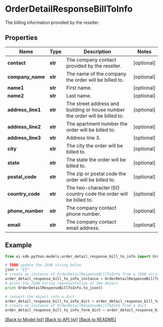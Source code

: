 # OrderDetailResponseBillToInfo

The billing information provided by the reseller.

## Properties

Name | Type | Description | Notes
------------ | ------------- | ------------- | -------------
**contact** | **str** | The company contact provided by the reseller. | [optional] 
**company_name** | **str** | The name of the company the order will be billed to. | [optional] 
**name1** | **str** | First name. | [optional] 
**name2** | **str** | Last name. | [optional] 
**address_line1** | **str** | The street address and building or house number the order will be billed to. | [optional] 
**address_line2** | **str** | The apartment number the order will be billed to. | [optional] 
**address_line3** | **str** | Address line 3. | [optional] 
**city** | **str** | The city the order will be billed to. | [optional] 
**state** | **str** | The state the order will be billed to. | [optional] 
**postal_code** | **str** | The zip or postal code the order will be billed to. | [optional] 
**country_code** | **str** | The two-character ISO country code the order will be billed to. | [optional] 
**phone_number** | **str** | The company contact phone number. | [optional] 
**email** | **str** | The company contact email address. | [optional] 

## Example

```python
from xi-sdk-python.models.order_detail_response_bill_to_info import OrderDetailResponseBillToInfo

# TODO update the JSON string below
json = "{}"
# create an instance of OrderDetailResponseBillToInfo from a JSON string
order_detail_response_bill_to_info_instance = OrderDetailResponseBillToInfo.from_json(json)
# print the JSON string representation of the object
print OrderDetailResponseBillToInfo.to_json()

# convert the object into a dict
order_detail_response_bill_to_info_dict = order_detail_response_bill_to_info_instance.to_dict()
# create an instance of OrderDetailResponseBillToInfo from a dict
order_detail_response_bill_to_info_form_dict = order_detail_response_bill_to_info.from_dict(order_detail_response_bill_to_info_dict)
```
[[Back to Model list]](../README.md#documentation-for-models) [[Back to API list]](../README.md#documentation-for-api-endpoints) [[Back to README]](../README.md)


